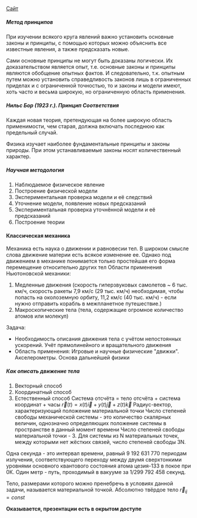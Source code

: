 [Сайт](https://study.physics.itmo.ru/)
##### Метод принципов
При изучении всякого круга явлений важно установить основные законы и принципы, с помощью которых можно объяснить все известные явления, а также предсказать новые.

Сами основные принципы не могут быть доказаны логически. Их доказательством является опыт, т.е. основные законы и принципы являются обобщение опытных фактов. И следовательно, т.к. опытным путем можно установить справедливость
законов лишь в ограниченных приделах и с ограниченной точностью, то и законы и модели имеют, хоть часто и весьма широкую, но ограниченную область применения.

##### Нильс Бор (1923 г.). Принцип Соответствия 
Каждая новая теория, претендующая на более широкую область применимости, чем старая, должна включать последнюю как предельный случай.

Физика изучает наиболее фундаментальные принципы и законы природы. При этом устанавливаемые законы носят количественный характер.

##### Научная методология
1. Наблюдаемое физическое явление
2. Построение физической модели
3. Экспериментальная проверка модели и её следствий
4. Уточнение модели, появление новых предсказаний
5. Экспериментальная проверка уточнённой модели и её предсказаний
6. Построение теории

#### Классическая механика
Механика есть наука о движении и равновесии тел. В широком смысле слова движение материи есть всякое изменение ее. Однако под движением в механике понимается только простейшая его форма перемещение относительно других тел
Области применения Ньютоновской механики:
1. Медленные движения (скорость гиперзвуковых самолетов ~ 6 тыс. км/ч, скорость ракеты 7,9 км/с (29 тыс. км/ч) необходимая, чтобы попасть на околоземную орбиту, 11,2 км/с (40 тыс. км/ч) - если нужно отправить корабль в межпланетное путешествие.)
2. Макроскопические тела (тела, содержащие огромное количество атомов или молекул)

Задача:
- Необходимость описания движения тела с учётом непостоянных ускорений. Учёт прямолинейного и вращательного движения
- Область применения: Игровые и научные физические "движки". Акселерометры. Основа дальнейшей физики

##### Как описать движение тела
1. Векторный способ
2. Координатный способ
3. Естественный способ
Система отсчёта = тело отсчёта + система координат + часы
$\vec{r}(t) = x(t)\vec{i} + y(t) \vec{j} + z(t)\vec{k}$     Радиус-вектор, характеризующий положение материальной точки
Число степеней свободы механической системы - это количество скалярных величин, однозначно определяющих положение системы в пространстве в данный момент времени
Число степеней свободы материальной точки - 3. Для системы из N материальных точек, между которыми нет жёстких связей, число степеней свободы 3N.

Одна секунда - это интервал времени, равный 9 192 631 770 периодам
излучения, соответствующего переходу между двумя сверхтонкими уровнями основного квантового состояния атома цезия-133 в покое при 0К.
Один метр - путь, проходимый в вакууме за 1/299 792 458 секунд.

Тело, размерами которого можно пренебречь в условиях данной задачи, называется материальной точкой.
Абсолютно твёрдое тело $\vec{r}_{ij} = const$

**Оказывается, презентации есть в окрытом доступе**